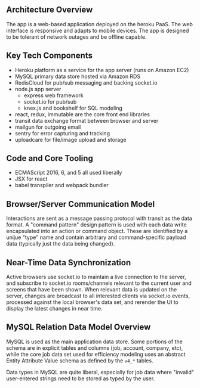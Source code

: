 ## Architecture Overview

The app is a web-based application deployed on the heroku PaaS. The web interface is responsive and adapts to mobile devices. The app is designed to be tolerant of network outages and be offline capable.

## Key Tech Components

* Heroku platform as a service for the app server (runs on Amazon EC2)
* MySQL primary data store hosted via Amazon RDS
* RedisCloud for pub/sub messaging and backing socket.io
* node.js app server
  * express web framework
  * socket.io for pub/sub
  * knex.js and bookshelf for SQL modeling
* react, redux, immutable are the core front end libraries
* transit data exchange format between browser and server
* mailgun for outgoing email
* sentry for error capturing and tracking
* uploadcare for file/image upload and storage

## Code and Core Tooling

* ECMAScript 2016, 6, and 5 all used liberally
* JSX for react
* babel transpiler and webpack bundler

## Browser/Server Communication Model

Interactions are sent as a message passing protocol with transit as the data format. A "command pattern" design pattern is used with each data write encapsulated into an action or command object. These are identified by a unijue "type" name and contain arbitrary and command-specific payload data (typically just the data being changed).

## Near-Time Data Synchronization

Active browsers use socket.io to maintain a live connection to the server, and subscribe to socket.io rooms/channels relevant to the current user and screens that have been shown. When relevant data is updated on the server, changes are broadcast to all interested clients via socket.io events, processed against the local browser's data set, and rerender the UI to display the latest changes in near time.

## MySQL Relation Data Model Overview

MySQL is used as the main application data store. Some portions of the schema are in explicit tables and columns (job, account, company, etc), while the core job data set used for efficiency modeling uses an abstract Entity Attribute Value schema as defined by the `v4_*` tables.

Data types in MySQL are quite liberal, especially for job data where "invalid" user-entered strings need to be stored as typed by the user.
